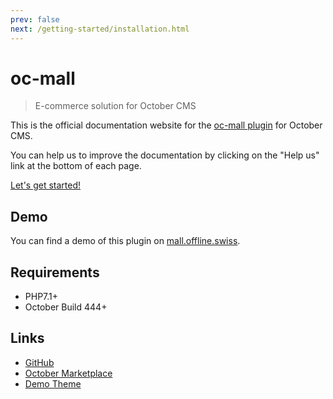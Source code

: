 ```yaml
---
prev: false
next: /getting-started/installation.html
---
```


# oc-mall

> E-commerce solution for October CMS

This is the official documentation website for the [oc-mall plugin](https://github.com/OFFLINE-GmbH/oc-mall-plugin) for October CMS.

You can help us to improve the documentation by clicking on the "Help us" link at the bottom of each page.

[Let's get started!](/getting-started/installation.md)

## Demo

You can find a demo of this plugin on [mall.offline.swiss](https://mall.offline.swiss).

## Requirements

* PHP7.1+
* October Build 444+

## Links

* [GitHub](https://github.com/OFFLINE-GmbH/oc-mall-plugin) 
* [October Marketplace](https://octobercms.com/plugin/offline-mall)
* [Demo Theme](https://github.com/OFFLINE-GmbH/oc-mall-theme) 
